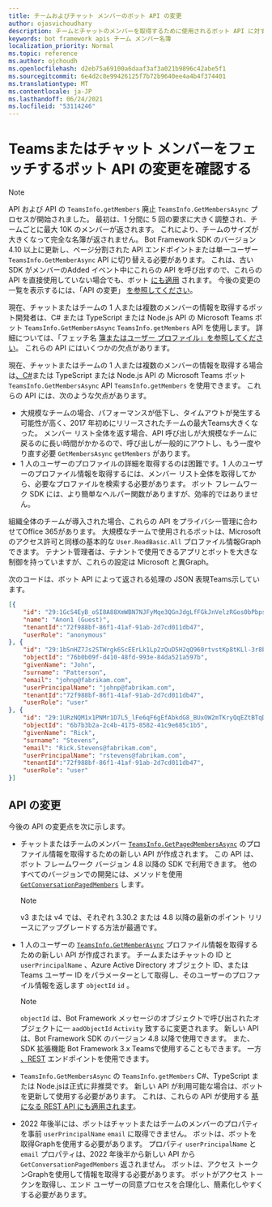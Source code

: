 ```yaml
---
title: チームおよびチャット メンバーのボット API の変更
author: ojasvichoudhary
description: チームとチャットのメンバーを取得するために使用されるボット API に対する今後の変更と進行中の変更について説明します。
keywords: bot framework apis チーム メンバー名簿
localization_priority: Normal
ms.topic: reference
ms.author: ojchoudh
ms.openlocfilehash: d2eb75a69100a6daaf3af3a021b9896c42abe5f1
ms.sourcegitcommit: 6e4d2c8e99426125f7b72b9640ee4a4b4f374401
ms.translationtype: MT
ms.contentlocale: ja-JP
ms.lasthandoff: 06/24/2021
ms.locfileid: "53114246"
---
```

# <a name="teams-bot-api-changes-to-fetch-team-or-chat-members"></a>Teamsまたはチャット メンバーをフェッチするボット API の変更を確認する

>[!NOTE]
> API および API の `TeamsInfo.getMembers` 廃止 `TeamsInfo.GetMembersAsync` プロセスが開始されました。 最初は、1 分間に 5 回の要求に大きく調整され、チームごとに最大 10K のメンバーが返されます。 これにより、チームのサイズが大きくなって完全な名簿が返されません。
> Bot Framework SDK のバージョン 4.10 以上に更新し、ページ分割された API エンドポイントまたは単一ユーザー `TeamsInfo.GetMemberAsync` API に切り替える必要があります。 これは、古い SDK がメンバーのAdded イベント中にこれらの API を呼び出すので、これらの API を直接使用していない場合でも、ボット [にも適用](../bots/how-to/conversations/subscribe-to-conversation-events.md#team-members-added) されます。 今後の変更の一覧を表示するには、「API の変更」 [を参照してください](team-chat-member-api-changes.md#api-changes)。 

現在、チャットまたはチームの 1 人または複数のメンバーの情報を取得するボット開発者は、C# または TypeScript または Node.js API の Microsoft Teams ボット `TeamsInfo.GetMembersAsync` `TeamsInfo.getMembers` API を使用します。 詳細については、「フェッチ名 [簿またはユーザー プロファイル」を参照してください](../bots/how-to/get-teams-context.md#fetch-the-roster-or-user-profile)。 これらの API にはいくつかの欠点があります。

現在、チャットまたはチームの 1 人または複数のメンバーの情報を取得する場合は[、C#](/microsoftteams/platform/bots/how-to/get-teams-context?tabs=dotnet#fetch-the-roster-or-user-profile)または TypeScript または Node.js API の Microsoft Teams ボット `TeamsInfo.GetMembersAsync` API `TeamsInfo.getMembers` を使用できます。 これらの API には、次のような欠点があります。

* 大規模なチームの場合、パフォーマンスが低下し、タイムアウトが発生する可能性が高く、2017 年初めにリリースされたチームの最大Teams大きくなった。 メンバー リスト全体を返す場合、API 呼び出しが大規模なチームに戻るのに長い時間がかかるので、呼び出しが一般的にアウトし、もう一度やり直す必要 `GetMembersAsync` `getMembers` があります。
* 1 人のユーザーのプロファイルの詳細を取得するのは困難です。1 人のユーザーのプロファイル情報を取得するには、メンバー リスト全体を取得してから、必要なプロファイルを検索する必要があります。 ボット フレームワーク SDK には、より簡単なヘルパー関数がありますが、効率的ではありません。

組織全体のチームが導入された場合、これらの API をプライバシー管理に合わせてOffice 365があります。 大規模なチームで使用されるボットは、Microsoft のアクセス許可と同様の基本的な `User.ReadBasic.All` プロファイル情報Graphできます。 テナント管理者は、テナントで使用できるアプリとボットを大きな制御を持っていますが、これらの設定は Microsoft と異Graph。

次のコードは、ボット API によって返される処理の JSON 表現Teams示しています。

```json
[{
    "id": "29:1GcS4EyB_oSI8A88XmWBN7NJFyMqe3QGnJdgLfFGkJnVelzRGos0bPbpsfJjcbAD22bmKc4GMbrY2g4JDrrA8vM06X1-cHHle4zOE6U4ttcc",
    "name": "Anon1 (Guest)",
    "tenantId":"72f988bf-86f1-41af-91ab-2d7cd011db47",
    "userRole": "anonymous"
}, {
    "id": "29:1bSnHZ7Js2STWrgk6ScEErLk1Lp2zQuD5H2qQ960rtvstKp8tKLl-3r8b6DoW0QxZimuTxk_kupZ1DBMpvIQQUAZL-PNj0EORDvRZXy8kvWk",
    "objectId": "76b0b09f-d410-48fd-993e-84da521a597b",
    "givenName": "John",
    "surname": "Patterson",
    "email": "johnp@fabrikam.com",
    "userPrincipalName": "johnp@fabrikam.com",
    "tenantId":"72f988bf-86f1-41af-91ab-2d7cd011db47",
    "userRole": "user"
}, {
    "id": "29:1URzNQM1x1PNMr1D7L5_lFe6qF6gEfAbkdG8_BUxOW2mTKryQqEZtBTqDt10-MghkzjYDuUj4KG6nvg5lFAyjOLiGJ4jzhb99WrnI7XKriCs",
    "objectId": "6b7b3b2a-2c4b-4175-8582-41c9e685c1b5",
    "givenName": "Rick",
    "surname": "Stevens",
    "email": "Rick.Stevens@fabrikam.com",
    "userPrincipalName": "rstevens@fabrikam.com",
    "tenantId":"72f988bf-86f1-41af-91ab-2d7cd011db47",
    "userRole": "user"
}]
```

## <a name="api-changes"></a>API の変更

今後の API の変更点を次に示します。

* チャットまたはチームのメンバー [`TeamsInfo.GetPagedMembersAsync`](/microsoftteams/platform/bots/how-to/get-teams-context?tabs=dotnet#fetch-the-roster-or-user-profile) のプロファイル情報を取得するための新しい API が作成されます。 この API は、ボット フレームワーク バージョン 4.8 以降の SDK で利用できます。 他のすべてのバージョンでの開発には、メソッドを使用 [`GetConversationPagedMembers`](/dotnet/api/microsoft.bot.connector.conversationsextensions.getconversationpagedmembersasync?view=botbuilder-dotnet-stable&preserve-view=true) します。

    > [!NOTE]
    > v3 または v4 では、それぞれ 3.30.2 または 4.8 以降の最新のポイント リリースにアップグレードする方法が最適です。

* 1 人のユーザーの [`TeamsInfo.GetMemberAsync`](/microsoftteams/platform/bots/how-to/get-teams-context?tabs=dotnet#get-single-member-details) プロファイル情報を取得するための新しい API が作成されます。 チームまたはチャットの ID と[](/windows/win32/ad/naming-properties#userprincipalname) `userPrincipalName` 、Azure Active Directory オブジェクト ID、または Teams ユーザー ID をパラメーターとして取得し、そのユーザーのプロファイル情報を返します `objectId` `id` 。

    > [!NOTE]
    > `objectId` は、Bot Framework メッセージのオブジェクトで呼び出されたオブジェクトに一 `aadObjectId` `Activity` 致するに変更されます。 新しい API は、Bot Framework SDK のバージョン 4.8 以降で使用できます。 また、SDK 拡張機能 Bot Framework 3.x Teamsで使用することもできます。 一方 [、REST](/microsoftteams/platform/bots/how-to/get-teams-context?tabs=json#get-single-member-details) エンドポイントを使用できます。

* `TeamsInfo.GetMembersAsync` の `TeamsInfo.getMembers` C#、TypeScript または Node.jsは正式に非推奨です。 新しい API が利用可能な場合は、ボットを更新して使用する必要があります。 これは、これらの API が使用する [基になる REST API にも適用されます](/microsoftteams/platform/bots/how-to/get-teams-context?tabs=json#tabpanel_CeZOj-G++Q_json)。
* 2022 年後半には、ボットはチャットまたはチームのメンバーのプロパティを事前 `userPrincipalName` `email` に取得できません。 ボットは、ボットを取得Graphを使用する必要があります。 プロパティ `userPrincipalName` と `email` プロパティは、2022 年後半から新しい API から `GetConversationPagedMembers` 返されません。 ボットは、アクセス トークンGraphを使用して情報を取得する必要があります。 ボットがアクセス トークンを取得し、エンド ユーザーの同意プロセスを合理化し、簡素化しやすくする必要があります。
